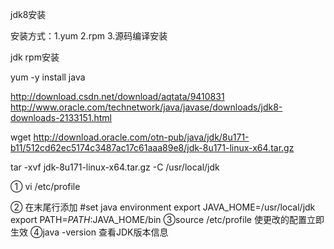 jdk8安装

安装方式：1.yum 2.rpm 3.源码编译安装

jdk rpm安装

yum -y install java

http://download.csdn.net/download/aqtata/9410831
http://www.oracle.com/technetwork/java/javase/downloads/jdk8-downloads-2133151.html

wget http://download.oracle.com/otn-pub/java/jdk/8u171-b11/512cd62ec5174c3487ac17c61aaa89e8/jdk-8u171-linux-x64.tar.gz

tar -xvf jdk-8u171-linux-x64.tar.gz -C /usr/local/jdk

① vi /etc/profile
 
② 在末尾行添加
        #set java environment
        export JAVA_HOME=/usr/local/jdk
        export PATH=$PATH:$JAVA_HOME/bin
③source /etc/profile  使更改的配置立即生效
④java -version  查看JDK版本信息